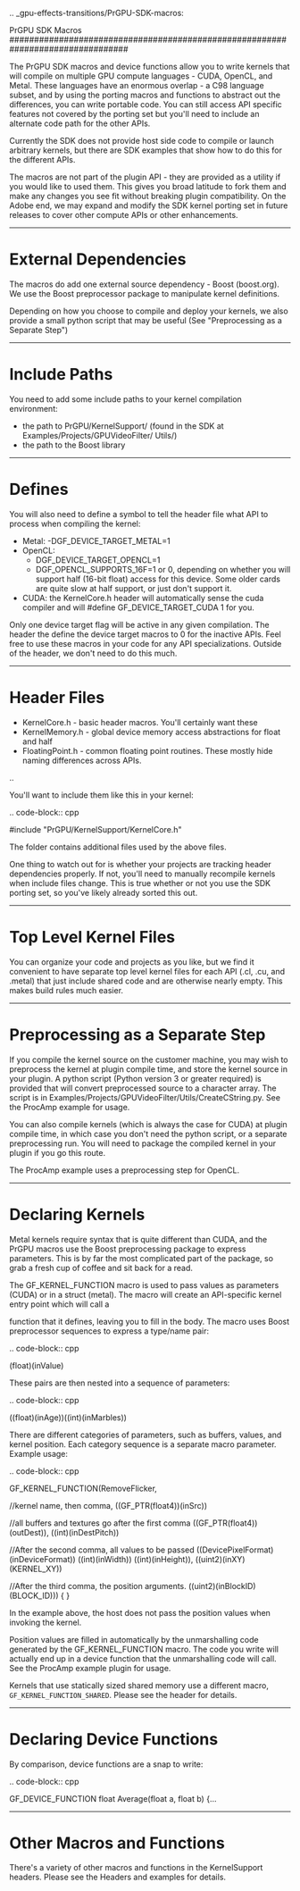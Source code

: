 .. _gpu-effects-transitions/PrGPU-SDK-macros:

PrGPU SDK Macros
################################################################################

The PrGPU SDK macros and device functions allow you to write kernels that will compile on multiple GPU compute languages - CUDA, OpenCL, and Metal. These languages have an enormous overlap - a C98 language subset, and by using the porting macros and functions to abstract out the differences, you can write portable code. You can still access API specific features not covered by the porting set but you'll need to include an alternate code path for the other APIs.

Currently the SDK does not provide host side code to compile or launch arbitrary kernels, but there are SDK examples that show how to do this for the different APIs.

The macros are not part of the plugin API - they are provided as a utility if you would like to used them. This gives you broad latitude to fork them and make any changes you see fit without breaking plugin compatibility. On the Adobe end, we may expand and modify the SDK kernel porting set in future releases to cover other compute APIs or other enhancements.

----

External Dependencies
================================================================================

The macros do add one external source dependency - Boost (boost.org). We use the Boost preprocessor package to manipulate kernel definitions.

Depending on how you choose to compile and deploy your kernels, we also provide a small python script that may be useful (See "Preprocessing as a Separate Step")

----

Include Paths
================================================================================

You need to add some include paths to your kernel compilation environment:

- the path to PrGPU/KernelSupport/ (found in the SDK at Examples/Projects/GPUVideoFilter/ Utils/)
- the path to the Boost library

----

Defines
================================================================================

You will also need to define a symbol to tell the header file what API to process when compiling the kernel:

- Metal: -DGF_DEVICE_TARGET_METAL=1
- OpenCL:
  - DGF_DEVICE_TARGET_OPENCL=1
  - DGF_OPENCL_SUPPORTS_16F=1 or 0, depending on whether you will support half (16-bit float) access for this device. Some older cards are quite slow at half support, or just don't support it.
- CUDA: the KernelCore.h header will automatically sense the cuda compiler and will #define GF_DEVICE_TARGET_CUDA 1 for you.

Only one device target flag will be active in any given compilation. The header the define the device target macros to 0 for the inactive APIs. Feel free to use these macros in your code for any API specializations. Outside of the header, we don't need to do this much.

----

Header Files
================================================================================

- KernelCore.h - basic header macros. You'll certainly want these
- KernelMemory.h - global device memory access abstractions for float and half
- FloatingPoint.h - common floating point routines. These mostly hide naming differences across APIs.

..

You'll want to include them like this in your kernel:

.. code-block:: cpp

  #include "PrGPU/KernelSupport/KernelCore.h"

The folder contains additional files used by the above files.

One thing to watch out for is whether your projects are tracking header dependencies properly. If not, you'll need to manually recompile kernels when include files change. This is true whether or not you use the SDK porting set, so you've likely already sorted this out.

----

Top Level Kernel Files
================================================================================

You can organize your code and projects as you like, but we find it convenient to have separate top level kernel files for each API (.cl, .cu, and .metal) that just include shared code and are otherwise nearly empty. This makes build rules much easier.

----

Preprocessing as a Separate Step
================================================================================

If you compile the kernel source on the customer machine, you may wish to preprocess the kernel at plugin compile time, and store the kernel source in your plugin. A python script (Python version 3 or greater required) is provided that will convert preprocessed source to a character array. The script is in Examples/Projects/GPUVideoFilter/Utils/CreateCString.py. See the ProcAmp example for usage.

You can also compile kernels (which is always the case for CUDA) at plugin compile time, in which case you don't need the python script, or a separate preprocessing run. You will need to package the compiled kernel in your plugin if you go this route.

The ProcAmp example uses a preprocessing step for OpenCL.

----

Declaring Kernels
================================================================================

Metal kernels require syntax that is quite different than CUDA, and the PrGPU macros use the Boost preprocessing package to express parameters. This is by far the most complicated part of the package, so grab a fresh cup of coffee and sit back for a read.

The GF_KERNEL_FUNCTION macro is used to pass values as parameters (CUDA) or in a struct (metal). The macro will create an API-specific kernel entry point which will call a

function that it defines, leaving you to fill in the body. The macro uses Boost preprocessor sequences to express a type/name pair:

.. code-block:: cpp

  (float)(inValue)

These pairs are then nested into a sequence of parameters:

.. code-block:: cpp

  ((float)(inAge))((int)(inMarbles))

There are different categories of parameters, such as buffers, values, and kernel position. Each category sequence is a separate macro parameter. Example usage:

.. code-block:: cpp

  GF_KERNEL_FUNCTION(RemoveFlicker,

  //kernel name, then comma, ((GF_PTR(float4))(inSrc))

  //all buffers and textures go after the first comma
  ((GF_PTR(float4))(outDest)),
  ((int)(inDestPitch))

  //After the second comma, all values to be passed ((DevicePixelFormat)(inDeviceFormat))
  ((int)(inWidth))
  ((int)(inHeight)),
  ((uint2)(inXY)(KERNEL_XY))

  //After the third comma, the position arguments.
  ((uint2)(inBlockID)(BLOCK_ID)))
  {
    <do something interesting here>
  }

In the example above, the host does not pass the position values when invoking the kernel.

Position values are filled in automatically by the unmarshalling code generated by the GF_KERNEL_FUNCTION macro. The code you write will actually end up in a device function that the unmarshalling code will call. See the ProcAmp example plugin for usage.

Kernels that use statically sized shared memory use a different macro, ``GF_KERNEL_FUNCTION_SHARED``. Please see the header for details.

----

Declaring Device Functions
================================================================================

By comparison, device functions are a snap to write:

.. code-block:: cpp

  GF_DEVICE_FUNCTION float Average(float a, float b) {...

----

Other Macros and Functions
================================================================================

There's a variety of other macros and functions in the KernelSupport headers. Please see the Headers and examples for details.
